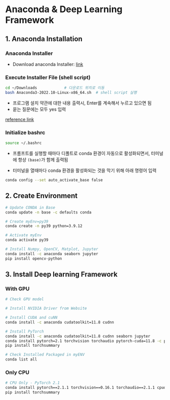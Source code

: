 # Anaconda & Deep Learning Framework



## 1. Anaconda Installation

### Anaconda Installer

- Download anaconda Installer: [link](https://www.anaconda.com/download/success)



### Execute Installer File (shell script)

```bash
cd ~/Downloads			  # 다운로드 위치로 이동
bash Anaconda3-2022.10-Linux-x86_64.sh	# shell script 실행
```

- 프로그램 설치 약관에 대한 내용 출력시, Enter를 계속해서 누르고 있으면 됨
- 묻는 질문에는 모두 yes 입력

[reference link](https://record-everything.tistory.com/entry/Ubuntu-2004-%EC%9A%B0%EB%B6%84%ED%88%AC%EC%97%90-%EC%95%84%EB%82%98%EC%BD%98%EB%8B%A4-%EC%84%A4%EC%B9%98-%EB%B0%8F-Python-%EA%B0%80%EC%83%81%ED%99%98%EA%B2%BD-%EC%84%A4%EC%A0%95)



### Initialize bashrc 

```bash
source ~/.bashrc
```

- 프롬프트를 실행할 때마다 디폴트로 conda 환경이 자동으로 활성화되면서, 터미널에 항상 `(base)`가 함께 출력됨

- 터미널을 열때마다 conda 환경을 활성화되는 것을 막기 위해 아래 명령어 입력

```bash
conda config --set auto_activate_base false
```



## 2. Create Environment

```bash
# Update CONDA in Base
conda update -n base -c defaults conda

# Create myEnv=py39
conda create -n py39 python=3.9.12

# Activate myEnv
conda activate py39

# Install Numpy, OpenCV, Matplot, Jupyter
conda install -c anaconda seaborn jupyter
pip install opencv-python
```



## 3. Install Deep learning Framework

### With GPU

```bash
# Check GPU model

# Install NVIDIA Driver from Website

# Install CUDA and cuNN
conda install -c anaconda cudatoolkit=11.8 cudnn 

# Install PyTorch
conda install -c anaconda cudatoolkit=11.8 cudnn seaborn jupyter
conda install pytorch=2.1 torchvision torchaudio pytorch-cuda=11.8 -c pytorch -c nvidia
pip install torchsummary

# Check Installed Packaged in myENV
conda list all
```



### Only CPU

```bash
# CPU Only - PyTorch 2.1
conda install pytorch==2.1.1 torchvision==0.16.1 torchaudio==2.1.1 cpuonly -c pytorch
pip install torchsummary
```

